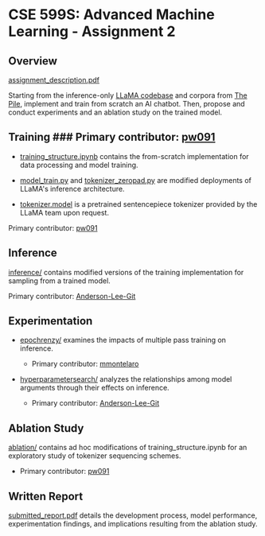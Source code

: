 # CSE 599S: Advanced Machine Learning - Assignment 2

## Overview
[assignment_description.pdf](assignment_description.pdf)

Starting from the inference-only [LLaMA codebase](https://github.com/facebookresearch/llama/) and corpora from [The Pile](https://the-eye.eu/public/AI/pile/), implement and train from scratch an AI chatbot. Then, propose and conduct experiments and an ablation study on the trained model.

## Training ### Primary contributor: [pw091](https://github.com/pw091)
- [training_structure.ipynb](training/training_structure.ipynb) contains the from-scratch implementation for data processing and model training.

- [model_train.py](training/model_train.py) and [tokenizer_zeropad.py](training/tokenizer_zeropad.py) are modified deployments of LLaMA's inference architecture.

- [tokenizer.model](training/tokenizer.model) is a pretrained sentencepiece tokenizer provided by the LLaMA team upon request.

Primary contributor: [pw091](https://github.com/pw091)

## Inference
[inference/](inference) contains modified versions of the training implementation for sampling from a trained model.

Primary contributor: [Anderson-Lee-Git](https://github.com/Anderson-Lee-Git)

## Experimentation
- [epochrenzy/](epochfrenzy) examines the impacts of multiple pass training on inference.
  - Primary contributor: [mmontelaro](https://github.com/mmontelaro)

- [hyperparametersearch/](hyperparametersearch) analyzes the relationships among model arguments through their effects on inference.
  - Primary contributor: [Anderson-Lee-Git](https://github.com/Anderson-Lee-Git)

## Ablation Study
[ablation/](ablation) contains ad hoc modifications of training_structure.ipynb for an exploratory study of tokenizer sequencing schemes.
  - Primary contributor: [pw091](https://github.com/pw091)

## Written Report
[submitted_report.pdf](submitted_report.pdf) details the development process, model performance, experimentation findings, and implications resulting from the ablation study.
